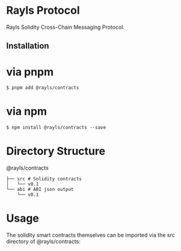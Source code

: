 
# Rayls Protocol
Rayls Solidity Cross-Chain Messaging Protocol.

## Installation

# via pnpm
```$ pnpm add @rayls/contracts ```


# via npm


```$ npm install @rayls/contracts --save ```

# Directory Structure

@rayls/contracts

```
├── src # Solidity contracts
│   └── v0.1
└── abi # ABI json output
    └── v0.1
```

# Usage
The solidity smart contracts themselves can be imported via the src directory of @rayls/contracts:




